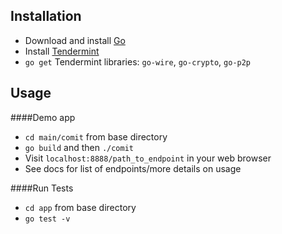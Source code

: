 ## Installation
- Download and install <a target="_blank" href="https://golang.org/dl/">Go</a>
- Install <a target="_blank" href="https://github.com/tendermint/tendermint/wiki/Installation">Tendermint</a>
- `go get` Tendermint libraries: `go-wire`, `go-crypto`, `go-p2p`

## Usage
####Demo app
- `cd main/comit` from base directory
- `go build` and then `./comit`
- Visit `localhost:8888/path_to_endpoint` in your web browser
- See docs for list of endpoints/more details on usage

####Run Tests 
- `cd app` from base directory
- `go test -v`

